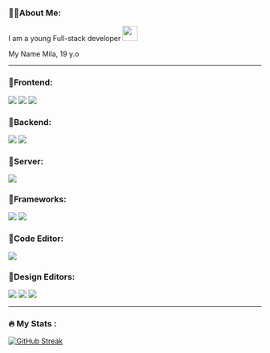 
  


### 👩‍💻About Me: 
I am a young Full-stack developer <img src="https://media.giphy.com/media/WUlplcMpOCEmTGBtBW/giphy.gif" width="30"> 

My Name Mila, 19 y.o 

---

### &#x1F49C;Frontend:

  ![](https://img.shields.io/badge/Code-HTML5-informational?style=flat&logo=html5&logoColor=white&color=rgb(98,143,219))
  ![](https://img.shields.io/badge/Code-CSS3-informational?style=flat&logo=css3&logoColor=white&color=rgb(98,143,219))
  ![](https://img.shields.io/badge/Code-JavaScript-informational?style=flat&logo=javascript&logoColor=white&color=rgb(98,143,219))

### &#x1F49C;Backend:
  ![](https://img.shields.io/badge/Database-MySQL-informational?style=flat&logo=mysql&logoColor=white&color=rgb(98,143,219))
  ![](https://img.shields.io/badge/Code-PHP-informational?style=flat&logo=PHP&logoColor=white&color=rgb(98,143,219))  

### &#x1F49C;Server:
  ![](https://img.shields.io/badge/Database-XAMPP-informational?style=flat&logo=XAMPP&logoColor=white&color=rgb(98,143,219))
   
### &#x1F49C;Frameworks:

  ![](https://img.shields.io/badge/Code-ReactJS-informational?style=flat&logo=react&logoColor=white&color=rgb(98,143,219))
  ![](https://img.shields.io/badge/Code-SCSS-informational?style=flat&logo=sass&logoColor=white&color=rgb(98,143,219))

### &#x1F49C;Code Editor:

  ![](https://img.shields.io/badge/Editor-VSCode-informational?style=flat&logo=visualstudiocode&logoColor=white&color=rgb(98,143,219))

### &#x1F49C;Design Editors:
![](https://img.shields.io/badge/Editor-Figma-informational?style=flat&logo=Figma&logoColor=white&color=rgb(98,143,219))
![](https://img.shields.io/badge/Editor-Adobe_Photoshop-informational?style=flat&logo=AdobePhotoshop&logoColor=white&color=rgb(98,143,219))
![](https://img.shields.io/badge/Editor-Adobe_Illustrator-informational?style=flat&logo=AdobeIllustrator&logoColor=white&color=rgb(98,143,219))

---
### :fire: My Stats :

[![GitHub Streak](https://github-readme-streak-stats.herokuapp.com?user=Deoships&theme=tokyonight&hide_border=true&border_radius=0&card_width=950)](https://git.io/streak-stats)

